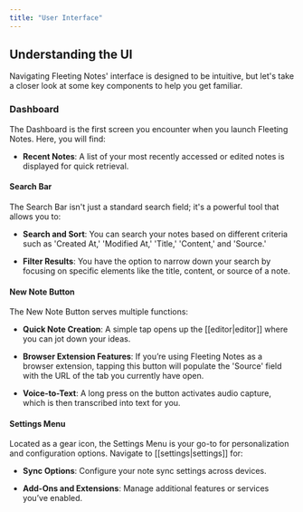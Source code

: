 ```yaml
---
title: "User Interface"
---
```


## Understanding the UI

Navigating Fleeting Notes' interface is designed to be intuitive, but let's take a closer look at some key components to help you get familiar.

### Dashboard

The Dashboard is the first screen you encounter when you launch Fleeting Notes. Here, you will find:

- **Recent Notes**: A list of your most recently accessed or edited notes is displayed for quick retrieval.

#### Search Bar
The Search Bar isn't just a standard search field; it's a powerful tool that allows you to:

- **Search and Sort**: You can search your notes based on different criteria such as 'Created At,' 'Modified At,' 'Title,' 'Content,' and 'Source.'
  
- **Filter Results**: You have the option to narrow down your search by focusing on specific elements like the title, content, or source of a note.

#### New Note Button

The New Note Button serves multiple functions:

- **Quick Note Creation**: A simple tap opens up the [[editor|editor]] where you can jot down your ideas.
  
- **Browser Extension Features**: If you’re using Fleeting Notes as a browser extension, tapping this button will populate the 'Source' field with the URL of the tab you currently have open.
  
- **Voice-to-Text**: A long press on the button activates audio capture, which is then transcribed into text for you.

#### Settings Menu

Located as a gear icon, the Settings Menu is your go-to for personalization and configuration options. Navigate to [[settings|settings]] for:

- **Sync Options**: Configure your note sync settings across devices.
  
- **Add-Ons and Extensions**: Manage additional features or services you’ve enabled.
